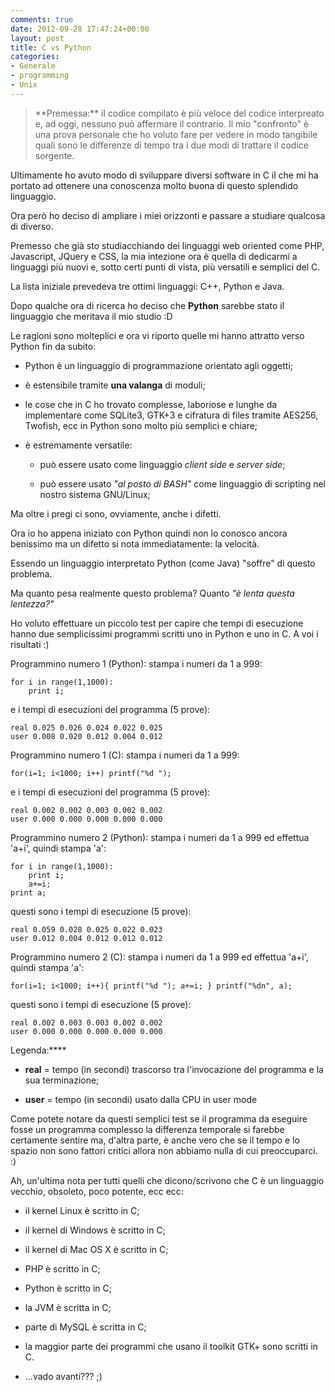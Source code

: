 ```yaml
---
comments: true
date: 2012-09-28 17:47:24+00:00
layout: post
title: C vs Python
categories:
- Generale
- programming
- Unix
---
```


<blockquote>**Premessa:** il codice compilato è più veloce del codice interpreato e, ad oggi, nessuno può affermare il contrario. Il mio "confronto" è una prova personale che ho voluto fare per vedere in modo tangibile quali sono le differenze di tempo tra i due modi di trattare il codice sorgente.</blockquote>


Ultimamente ho avuto modo di sviluppare diversi software in C il che mi ha portato ad ottenere una conoscenza molto buona di questo splendido linguaggio.

Ora però ho deciso di ampliare i miei orizzonti e passare a studiare qualcosa di diverso.

Premesso che già sto studiacchiando dei linguaggi web oriented come PHP, Javascript, JQuery e CSS, la mia intezione ora è quella di dedicarmi a linguaggi più nuovi e, sotto certi punti di vista, più versatili e semplici del C.

La lista iniziale prevedeva tre ottimi linguaggi: C++, Python e Java.

Dopo qualche ora di ricerca ho deciso che **Python** sarebbe stato il linguaggio che meritava il mio studio :D

<!-- more -->

Le ragioni sono molteplici e ora vi riporto quelle mi hanno attratto verso Python fin da subito:



	
  * Python è un linguaggio di programmazione orientato agli oggetti;

	
  * è estensibile tramite **una valanga** di moduli;

	
  * le cose che in C ho trovato complesse, laboriose e lunghe da implementare come SQLite3, GTK+3 e cifratura di files tramite AES256, Twofish, ecc in Python sono molto più semplici e chiare;

	
  * è estremamente versatile:

	
    * può essere usato come linguaggio _client side_ e _server side_;

	
    * può essere usato _"al posto di BASH"_ come linguaggio di scripting nel nostro sistema GNU/Linux;





Ma oltre i pregi ci sono, ovviamente, anche i difetti.

Ora io ho appena iniziato con Python quindi non lo conosco ancora benissimo ma un difetto si nota immediatamente: la velocità.

Essendo un linguaggio interpretato Python (come Java) "soffre" di questo problema.

Ma quanto pesa realmente questo problema? Quanto _"è lenta questa lentezza?"_

Ho voluto effettuare un piccolo test per capire che tempi di esecuzione hanno due semplicissimi programmi scritti uno in Python e uno in C. A voi i risultati :)

Programmino numero 1 (Python): stampa i numeri da 1 a 999:

    
    for i in range(1,1000):
    	print i;


e i tempi di esecuzioni del programma (5 prove):

    
    real 0.025 0.026 0.024 0.022 0.025
    user 0.008 0.020 0.012 0.004 0.012


Programmino numero 1 (C): stampa i numeri da 1 a 999:

    
    for(i=1; i<1000; i++) printf("%d ");


e i tempi di esecuzioni del programma (5 prove):

    
    real 0.002 0.002 0.003 0.002 0.002
    user 0.000 0.000 0.000 0.000 0.000


Programmino numero 2 (Python): stampa i numeri da 1 a 999 ed effettua 'a+i', quindi stampa 'a':

    
    for i in range(1,1000):
    	print i;
    	a+=i;
    print a;


questi sono i tempi di esecuzione (5 prove):

    
    real 0.059 0.028 0.025 0.022 0.023
    user 0.012 0.004 0.012 0.012 0.012


Programmino numero 2 (C): stampa i numeri da 1 a 999 ed effettua 'a+i', quindi stampa 'a':

    
    for(i=1; i<1000; i++){ printf("%d "); a+=i; } printf("%dn", a);


questi sono i tempi di esecuzione (5 prove):

    
    real 0.002 0.003 0.003 0.002 0.002
    user 0.000 0.000 0.000 0.000 0.000


Legenda:****



	
  * **real** = tempo (in secondi) trascorso tra l'invocazione del programma e la sua terminazione;

	
  * **user** = tempo (in secondi) usato dalla CPU in user mode


Come potete notare da questi semplici test se il programma da eseguire fosse un programma complesso la differenza temporale si farebbe certamente sentire ma, d'altra parte, è anche vero che se il tempo e lo spazio non sono fattori critici allora non abbiamo nulla di cui preoccuparci. :)

Ah, un'ultima nota per tutti quelli che dicono/scrivono che C è un linguaggio vecchio, obsoleto, poco potente, ecc ecc:

	
  * il kernel Linux è scritto in C;

	
  * il kernel di Windows è scritto in C;

	
  * il kernel di Mac OS X è scritto in C;

	
  * PHP è scritto in C;

	
  * Python è scritto in C;

	
  * la JVM è scritta in C;

	
  * parte di MySQL è scritta in C;

	
  * la maggior parte dei programmi che usano il toolkit GTK+ sono scritti in C.

	
  * ...vado avanti??? ;)


